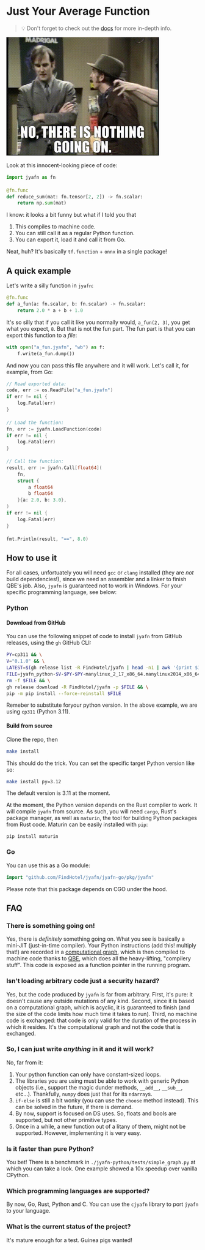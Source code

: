 # Just Your Average Function

> 💡 Don't forget to check out the [docs](./docs/index.md) for more in-depth info.

![There is something going on!](./nothing-going-on.jpg)

Look at this innocent-looking piece of code:
```python
import jyafn as fn

@fn.func
def reduce_sum(mat: fn.tensor[2, 2]) -> fn.scalar:
    return np.sum(mat)
```
I know: it looks a bit funny but what if I told you that

1. This compiles to machine code.
2. You can still call it as a regular Python function.
3. You can export it, load it and call it from Go.

Neat, huh? It's basically `tf.function` + `onnx` in a single package!


## A quick example

Let's write a silly function in `jyafn`:
```python
@fn.func
def a_fun(a: fn.scalar, b: fn.scalar) -> fn.scalar:
    return 2.0 * a + b + 1.0
```
It's so silly that if you call it like you normally would, `a_fun(2, 3)`, you get what you expect, `8`. But that is not the fun part. The fun part is that you can export this function to a _file_:
```python
with open("a_fun.jyafn", "wb") as f:
    f.write(a_fun.dump())
```
And now you can pass this file anywhere and it will work. Let's call it, for example, from Go:
```go
// Read exported data:
code, err := os.ReadFile("a_fun.jyafn")
if err != nil {
    log.Fatal(err)
}

// Load the function:
fn, err := jyafn.LoadFunction(code)
if err != nil {
    log.Fatal(err)
}

// Call the function:
result, err := jyafn.Call[float64](
    fn,
    struct {
        a float64
        b float64
    }{a: 2.0, b: 3.0},
)
if err != nil {
    log.Fatal(err)
}

fmt.Println(result, "==", 8.0)
```

## How to use it

For all cases, unfortuately you will need `gcc` or `clang` installed (they are _not_ build dependencies!), since we need an assembler and a linker to finish QBE's job. Also, `jyafn` is guaranteed not to work in Windows. For your specific programming language, see below:

### Python

#### Download from GitHub

You can use the following snippet of code to install `jyafn` from GitHub releases, using the `gh` GitHub CLI:
```sh
PY=cp311 && \
V="0.1.0" && \
LATEST=$(gh release list -R FindHotel/jyafn | head -n1 | awk '{print $1}') && \
FILE=jyafn_python-$V-$PY-$PY-manylinux_2_17_x86_64.manylinux2014_x86_64.whl && \
rm -f $FILE && \
gh release download -R FindHotel/jyafn -p $FILE && \
pip -m pip install --force-reinstall $FILE
```
Remeber to substitute foryour python version. In the above example, we are using `cp311` (Python 3.11).


#### Build from source
Clone the repo, then
```sh
make install
```
This should do the trick. You can set the specific target Python version like so:
```sh
make install py=3.12
```
The default version is 3.11 at the moment.

At the moment, the Python version depends on the Rust compiler to work. It will compile `jyafn` from source. As such, you will need `cargo`, Rust's package manager, as well as `maturin`, the tool for building Python packages from Rust code. Maturin can be easily installed with `pip`:
```shell
pip install maturin
```

### Go

You can use this as a Go module:
```go
import "github.com/FindHotel/jyafn/jyafn-go/pkg/jyafn"
```
Please note that this package depends on CGO under the hood.

## FAQ

### There is something going on!

Yes, there is _definitely_ something going on. What you see is basically a mini-JIT (just-in-time compiler). Your Python instructions (add this! multiply that!) are recorded in a [computational graph](https://www.sciencedirect.com/topics/computer-science/computation-graph), which is then compiled to machine code thanks to [QBE](https://c9x.me/compile/), which does all the heavy-lifting, "compilery stuff". This code is exposed as a function pointer in the running program.

### Isn't loading arbitrary code just a security hazard?

Yes, but the code produced by `jyafn` is far from arbitrary. First, it's pure: it doesn't cause any outside mutations of any kind. Second, since it is based on a computational graph, which is acyclic, it is guaranteed to finish (and the size of the code limits how much time it takes to run). Third, no machine code is exchanged: that code is only valid for the duration of the process in which it resides. It's the computational graph and not the code that is exchanged.

### So, I can just write _anything_ in it and it will work?

No, far from it:
1. Your python function can only have constant-sized loops.
2. The libraries you are using must be able to work with generic Python objects (i.e., support the magic dunder methods, `__add__`, `__sub__`, etc...). Thankfully, `numpy` does just that for its `ndarray`s.
3. `if-else` is still a bit wonky (you can use the `choose` method instead). This can be solved in the future, if there is demand.
4. By now, support is focused on DS uses. So, floats and bools are supported, but not other primitive types.
5. Once in a while, a new function out of a litany of them, might not be supported. However, implementing it is very easy.

### Is it faster than pure Python?

You bet! There is a benchmark in `./jyafn-python/tests/simple_graph.py` at which you can take a look. One example showed a 10x speedup over vanilla CPython.

### Which programming languages are supported?

By now, Go, Rust, Python and C. You can use the `cjyafn` library to port `jyafn` to your language.

### What is the current status of the project?

It's mature enough for a test. Guinea pigs wanted!
